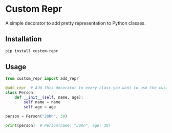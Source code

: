 # Custom Repr

A simple decorator to add pretty representation to Python classes.

## Installation

```sh
pip install custom-repr
```

## Usage

```python
from custom_repr import add_repr

@add_repr  # Add this decorator to every class you want to use the custom_repr format
class Person:
    def __init__(self, name, age):
        self.name = name
        self.age = age

person = Person("John", 30)

print(person)  # Person(name: "John", age: 30)
